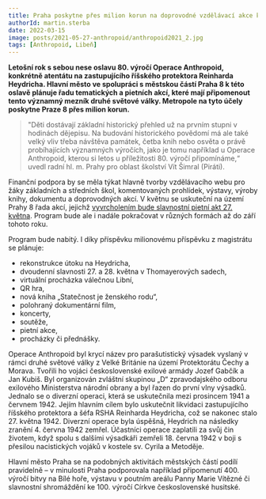 ```yaml
---
title: Praha poskytne přes milion korun na doprovodné vzdělávací akce k 80. výročí Operace Anthropoid
authorId: martin.sterba
date: 2022-03-15
image: posts/2021-05-27-anthropoid/anthropoid2021_2.jpg
tags: [Anthropoid, Libeň]
---
```


**Letošní rok s sebou nese oslavu 80. výročí Operace Anthropoid, konkrétně atentátu na zastupujícího říšského protektora Reinharda Heydricha. Hlavní město ve spolupráci s městskou částí Praha 8 k této oslavě plánuje řadu tematických a pietních akcí, které mají připomenout tento významný mezník druhé světové války. Metropole na tyto účely poskytne Praze 8 přes milion korun.**

>"Děti dostávají základní historický přehled už na prvním stupni v hodinách dějepisu. Na budování historického povědomí má ale také velký vliv třeba návštěva památek, četba knih nebo osvěta o právě probíhajících významných výročích, jako je tomu například u Operace Anthropoid, kterou si letos u příležitosti 80. výročí připomínáme,“ uvedl radní hl. m. Prahy pro oblast školství Vít Šimral (Piráti).

Finanční podpora by se měla týkat hlavně tvorby vzdělávacího webu pro žáky základních a středních škol, komentovaných prohlídek, výstavy, výroby knihy, dokumentu a doprovodných akcí. V květnu se uskuteční na území Prahy 8 řada akcí, jejichž [vyvrcholením bude slavnostní pietní akt 27. května](http://www.anthropoid1942.cz). Program bude ale i nadále pokračovat v různých formách až do září tohoto roku.

Program bude nabitý. I díky příspěvku milionovému příspěvku z magistrátu se plánuje: 
- rekonstrukce útoku na Heydricha,
- dvoudenní slavnosti 27. a 28. května v Thomayerových sadech,
- virtuální procházka válečnou Libní, 
- QR hra,
- nová kniha „Statečnost je ženského rodu“, 
- polohraný dokumentární film, 
- koncerty, 
- soutěže, 
- pietní akce, 
- procházky či přednášky.

Operace Anthropoid byl krycí název pro parašutistický výsadek vyslaný v rámci druhé světové války z Velké Británie na území Protektorátu Čechy a Morava. Tvořili ho vojáci československé exilové armády Jozef Gabčík a Jan Kubiš. Byl organizován zvláštní skupinou „D“ zpravodajského odboru exilového Ministerstva národní obrany a byl řazen do první vlny výsadků. Jednalo se o diverzní operaci, která se uskutečnila mezi prosincem 1941 a červnem 1942. Jejím hlavním cílem bylo uskutečnit likvidaci zastupujícího říšského protektora a šéfa RSHA Reinharda Heydricha, což se nakonec stalo 27. května 1942. Diverzní operace byla úspěšná, Heydrich na následky zranění 4. června 1942 zemřel. Účastníci operace zaplatili za svůj čin životem, když spolu s dalšími výsadkáři zemřeli 18. června 1942 v boji s přesilou nacistických vojáků v kostele sv. Cyrila a Metoděje.

Hlavní město Praha se na podobných aktivitách městských částí podílí pravidelně – v minulosti Praha podporovala například připomenutí 400. výročí bitvy na Bílé hoře, výstavu v poutním areálu Panny Marie Vítězné či slavnostní shromáždění ke 100. výročí Církve československé husitské.
